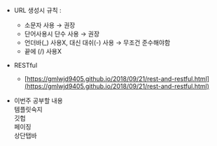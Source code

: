 * URL 생성시 규칙 :  
  - 소문자 사용 → 권장
  - 단어사용시 단수 사용 → 권장
  - 언더바(_) 사용X, 대신 대쉬(-) 사용 → 무조건 준수해야함
  - 끝에 (/) 사용X

* RESTful  
  - [https://gmlwjd9405.github.io/2018/09/21/rest-and-restful.html](https://gmlwjd9405.github.io/2018/09/21/rest-and-restful.html)


* 이번주 공부할 내용  
  템플릿숙지  
  깃헙  
  페이징  
  상단탭바  
